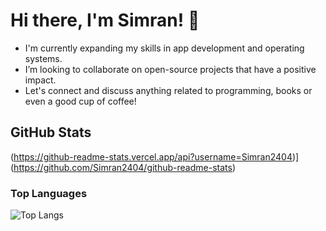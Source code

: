 # Hi there, I'm Simran! 👋

- I'm currently expanding my skills in app development and operating systems. 
- I’m looking to collaborate on open-source projects that have a positive impact.
- Let's connect and discuss anything related to programming, books or even a good cup of coffee!

## GitHub Stats
(https://github-readme-stats.vercel.app/api?username=Simran2404)](https://github.com/Simran2404/github-readme-stats)

### Top Languages
 ![Top Langs](https://github-readme-stats.vercel.app/api/top-langs/?username=Simran2404&hide=jupyter%20notebook)


